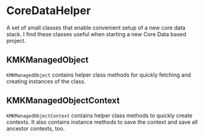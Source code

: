 CoreDataHelper
==============

A set of small classes that enable convenient setup of a new core data stack. I find these classes useful when starting a new Core Data based project.

## KMKManagedObject

`KMKManagedObject` contains helper class methods for quickly fetching and creating instances of the class.

## KMKManagedObjectContext

`KMKManagedObjectContext` contains helper class methods to quickly create contexts. It also contains instance methods to save the context and save all ancestor contexts, too.



